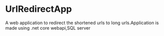 # UrlRedirectApp
A web application to redirect the shortened urls to long urls.Application is made using .net core webapi,SQL server
